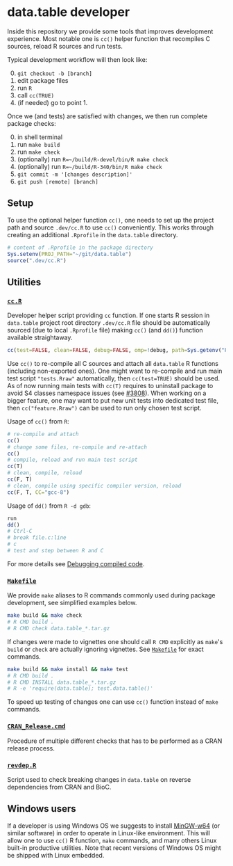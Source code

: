 # data.table developer

Inside this repository we provide some tools that improves development experience. Most notable one is `cc()` helper function that recompiles C sources, reload R sources and run tests.  

Typical development workflow will then look like:

0. `git checkout -b [branch]`
1. edit package files
2. run `R`
3. call `cc(TRUE)`
4. (if needed) go to point 1.

Once we (and tests) are satisfied with changes, we then run complete package checks:

0. in shell terminal
1. run `make build`
2. run `make check`
3. (optionally) run `R=~/build/R-devel/bin/R make check`
4. (optionally) run `R=~/build/R-340/bin/R make check`
5. `git commit -m '[changes description]'`
6. `git push [remote] [branch]`

## Setup

To use the optional helper function `cc()`, one needs to set up the project path and source `.dev/cc.R` to use `cc()` conveniently. This works through creating an additional `.Rprofile` in the `data.table` directory.

```r
# content of .Rprofile in the package directory
Sys.setenv(PROJ_PATH="~/git/data.table")
source(".dev/cc.R")
```

## Utilities

### [`cc.R`](./cc.R)

Developer helper script providing `cc` function. If one starts R session in `data.table` project root directory `.dev/cc.R` file should be automatically sourced (due to local `.Rprofile` file) making `cc()` (and `dd()`) function available straightaway.

```r
cc(test=FALSE, clean=FALSE, debug=FALSE, omp=!debug, path=Sys.getenv("PROJ_PATH", unset=normalizePath(".")), CC="gcc", quiet=FALSE)
```

Use `cc()` to re-compile all C sources and attach all `data.table` R functions (including non-exported ones).
One might want to re-compile and run main test script `"tests.Rraw"` automatically, then `cc(test=TRUE)` should be used. As of now running main tests with `cc(T)` requires to uninstall package to avoid S4 classes namespace issues (see [#3808](https://github.com/Rdatatable/data.table/issues/3808)).
When working on a bigger feature, one may want to put new unit tests into dedicated test file, then `cc("feature.Rraw")` can be used to run only chosen test script.

Usage of `cc()` from `R`:
```r
# re-compile and attach
cc()
# change some files, re-compile and re-attach
cc()
# compile, reload and run main test script
cc(T)
# clean, compile, reload
cc(F, T)
# clean, compile using specific compiler version, reload
cc(F, T, CC="gcc-8")
```

Usage of `dd()` from `R -d gdb`:
```r
run
dd()
# Ctrl-C
# break file.c:line
# c
# test and step between R and C
```
For more details see [Debugging compiled code](https://cloud.r-project.org/doc/manuals/R-exts.html#Debugging-compiled-code).

### [`Makefile`](./../Makefile)

We provide `make` aliases to R commands commonly used during package development, see simplified examples below.
```sh
make build && make check
# R CMD build .
# R CMD check data.table_*.tar.gz
```
If changes were made to vignettes one should call `R CMD` explicitly as `make`'s `build` or `check` are actually ignoring vignettes. See [`Makefile`](./../Makefile) for exact commands.

```sh
make build && make install && make test
# R CMD build .
# R CMD INSTALL data.table_*.tar.gz
# R -e 'require(data.table); test.data.table()'
```
To speed up testing of changes one can use `cc()` function instead of `make` commands.

### [`CRAN_Release.cmd`](./CRAN_Release.cmd)

Procedure of multiple different checks that has to be performed as a CRAN release process.

### [`revdep.R`](./revdep.R)

Script used to check breaking changes in `data.table` on reverse dependencies from CRAN and BioC.

## Windows users

If a developer is using Windows OS we suggests to install [MinGW-w64](https://mingw-w64.org) (or similar software) in order to operate in Linux-like environment. This will allow one to use `cc()` R function, `make` commands, and many others Linux built-in productive utilities. Note that recent versions of Windows OS might be shipped with Linux embedded.
